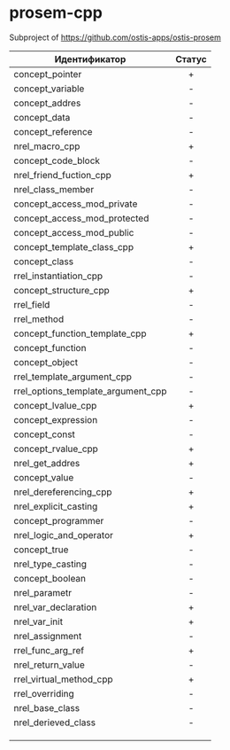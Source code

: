 # prosem-cpp
Subproject of  https://github.com/ostis-apps/ostis-prosem


| Идентификатор           | Статус                 |
| ------------------------|:----------------------:|
| concept_pointer         |         +              |
| concept_variable        |         -              |
| concept_addres          |         -              |
| concept_data            |         -              |
| concept_reference       |         -              |
| nrel_macro_cpp          |         +              |
| concept_code_block      |         -              |
| nrel_friend_fuction_cpp |         +              |
| nrel_class_member       |         -              |
| concept_access_mod_private |      -              |
| concept_access_mod_protected|     -              |
| concept_access_mod_public  |      -              |
| concept_template_class_cpp|       +              |
| concept_class           |         -              |
| rrel_instantiation_cpp  |         -              |
| concept_structure_cpp   |         +              |
| rrel_field              |         -              |
| rrel_method             |         -              |
| concept_function_template_cpp|    +              |
| concept_function        |         -              |
| concept_object          |         -              |
| rrel_template_argument_cpp|       -              |
| rrel_options_template_argument_cpp|-             |
| concept_lvalue_cpp      |         +              |
| concept_expression      |         -              |
| concept_const           |         -              |
| concept_rvalue_cpp      |         +              |
| nrel_get_addres         |         +              |
| concept_value           |         -              |
| nrel_dereferencing_cpp  |         +              |
| nrel_explicit_casting   |         +              |
| concept_programmer      |         -              |
| nrel_logic_and_operator |         +              |
| concept_true            |         -              |
| nrel_type_casting       |         -              |
| concept_boolean         |         -              |
| nrel_parametr           |         -              |
| nrel_var_declaration    |         +              |
| nrel_var_init           |         +              |
| nrel_assignment         |         -              |
| rrel_func_arg_ref       |         +              |
| nrel_return_value       |         -              |
| rrel_virtual_method_cpp |         +              |
| rrel_overriding         |         -              |
| nrel_base_class         |         -              |
| nrel_derieved_class     |         -              |
|                         |                        |
|                         |                        |
|                         |                        |
